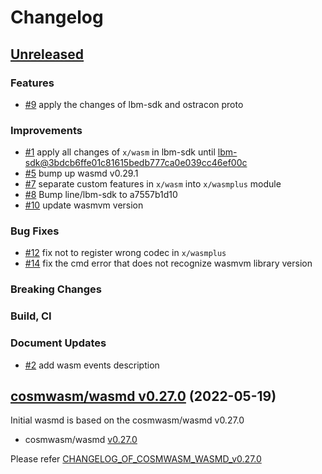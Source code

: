 # Changelog

## [Unreleased](https://github.com/line/wasmd/tree/HEAD)

### Features
* [\#9](https://github.com/line/wasmd/pull/9) apply the changes of lbm-sdk and ostracon proto

### Improvements
* [\#1](https://github.com/line/wasmd/pull/1) apply all changes of `x/wasm` in lbm-sdk until [lbm-sdk@3bdcb6ffe01c81615bedb777ca0e039cc46ef00c](https://github.com/line/lbm-sdk/tree/3bdcb6ffe01c81615bedb777ca0e039cc46ef00c)
* [\#5](https://github.com/line/wasmd/pull/5) bump up wasmd v0.29.1
* [\#7](https://github.com/line/wasmd/pull/7) separate custom features in `x/wasm` into `x/wasmplus` module
* [\#8](https://github.com/line/wasmd/pull/8) Bump line/lbm-sdk to a7557b1d10
* [\#10](https://github.com/line/wasmd/pull/10) update wasmvm version

### Bug Fixes
* [\#12](https://github.com/line/wasmd/pull/12) fix not to register wrong codec in `x/wasmplus`
* [\#14](https://github.com/line/wasmd/pull/14) fix the cmd error that does not recognize wasmvm library version

### Breaking Changes

### Build, CI

### Document Updates
* [\#2](https://github.com/line/wasmd/pull/2) add wasm events description


## [cosmwasm/wasmd v0.27.0](https://github.com/CosmWasm/wasmd/blob/v0.27.0/CHANGELOG.md) (2022-05-19)
Initial wasmd is based on the cosmwasm/wasmd v0.27.0

* cosmwasm/wasmd [v0.27.0](https://github.com/CosmWasm/wasmd/releases/tag/v0.27.0)

Please refer [CHANGELOG_OF_COSMWASM_WASMD_v0.27.0](https://github.com/CosmWasm/wasmd/blob/v0.27.0/CHANGELOG.md)
